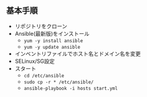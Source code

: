 ## 基本手順
- リポジトリをクローン
- Ansible(最新版)をインストール
  - `yum -y install ansible`
  - `yum -y update ansible`
- インベントリファイルでホスト名とドメイン名を変更
- SELinux/SG設定
- スタート
  - `cd /etc/ansible`
  - `sudo cp -r * /etc/ansible/`
  - `ansible-playbook -i hosts start.yml`
